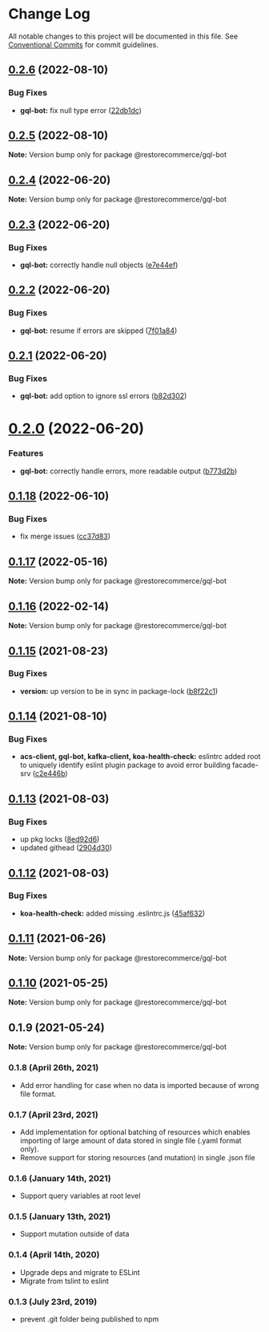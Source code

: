 # Change Log

All notable changes to this project will be documented in this file.
See [Conventional Commits](https://conventionalcommits.org) for commit guidelines.

## [0.2.6](https://github.com/restorecommerce/libs/compare/@restorecommerce/gql-bot@0.2.5...@restorecommerce/gql-bot@0.2.6) (2022-08-10)


### Bug Fixes

* **gql-bot:** fix null type error ([22db1dc](https://github.com/restorecommerce/libs/commit/22db1dce1d3e31658852cb80194aa2140ecc0970))





## [0.2.5](https://github.com/restorecommerce/libs/compare/@restorecommerce/gql-bot@0.2.4...@restorecommerce/gql-bot@0.2.5) (2022-08-10)

**Note:** Version bump only for package @restorecommerce/gql-bot





## [0.2.4](https://github.com/restorecommerce/libs/compare/@restorecommerce/gql-bot@0.2.3...@restorecommerce/gql-bot@0.2.4) (2022-06-20)

**Note:** Version bump only for package @restorecommerce/gql-bot





## [0.2.3](https://github.com/restorecommerce/libs/compare/@restorecommerce/gql-bot@0.2.2...@restorecommerce/gql-bot@0.2.3) (2022-06-20)


### Bug Fixes

* **gql-bot:** correctly handle null objects ([e7e44ef](https://github.com/restorecommerce/libs/commit/e7e44ef95585d423ddee7d41b6cc196ad1668284))





## [0.2.2](https://github.com/restorecommerce/libs/compare/@restorecommerce/gql-bot@0.2.1...@restorecommerce/gql-bot@0.2.2) (2022-06-20)


### Bug Fixes

* **gql-bot:** resume if errors are skipped ([7f01a84](https://github.com/restorecommerce/libs/commit/7f01a84f19a81360b94d8dc9421cb572d0fb3cd5))





## [0.2.1](https://github.com/restorecommerce/libs/compare/@restorecommerce/gql-bot@0.2.0...@restorecommerce/gql-bot@0.2.1) (2022-06-20)


### Bug Fixes

* **gql-bot:** add option to ignore ssl errors ([b82d302](https://github.com/restorecommerce/libs/commit/b82d3020318ec5495ad1c6143cd5c80cb1657f80))





# [0.2.0](https://github.com/restorecommerce/libs/compare/@restorecommerce/gql-bot@0.1.18...@restorecommerce/gql-bot@0.2.0) (2022-06-20)


### Features

* **gql-bot:** correctly handle errors, more readable output ([b773d2b](https://github.com/restorecommerce/libs/commit/b773d2b94d41233f9660a96de5cac4e85f305e66))





## [0.1.18](https://github.com/restorecommerce/libs/compare/@restorecommerce/gql-bot@0.1.17...@restorecommerce/gql-bot@0.1.18) (2022-06-10)


### Bug Fixes

* fix merge issues ([cc37d83](https://github.com/restorecommerce/libs/commit/cc37d8356df3b494af8c6af9e39304a49073301c))





## [0.1.17](https://github.com/restorecommerce/libs/compare/@restorecommerce/gql-bot@0.1.16...@restorecommerce/gql-bot@0.1.17) (2022-05-16)

**Note:** Version bump only for package @restorecommerce/gql-bot





## [0.1.16](https://github.com/restorecommerce/libs/compare/@restorecommerce/gql-bot@0.1.15...@restorecommerce/gql-bot@0.1.16) (2022-02-14)

**Note:** Version bump only for package @restorecommerce/gql-bot





## [0.1.15](https://github.com/restorecommerce/libs/compare/@restorecommerce/gql-bot@0.1.14...@restorecommerce/gql-bot@0.1.15) (2021-08-23)


### Bug Fixes

* **version:** up version to be in sync in package-lock ([b8f22c1](https://github.com/restorecommerce/libs/commit/b8f22c1268ee2af4beff7d88bda30f197896e3d2))





## [0.1.14](https://github.com/restorecommerce/libs/compare/@restorecommerce/gql-bot@0.1.13...@restorecommerce/gql-bot@0.1.14) (2021-08-10)


### Bug Fixes

* **acs-client, gql-bot, kafka-client, koa-health-check:** eslintrc added root to uniquely identify eslint plugin package to avoid error building facade-srv ([c2e446b](https://github.com/restorecommerce/libs/commit/c2e446bf0f09d7fa4f000da3bb09fd612cb9526c))





## [0.1.13](https://github.com/restorecommerce/libs/compare/@restorecommerce/gql-bot@0.1.12...@restorecommerce/gql-bot@0.1.13) (2021-08-03)


### Bug Fixes

* up pkg locks ([8ed92d6](https://github.com/restorecommerce/libs/commit/8ed92d613b9a095e4b5066056ac566e5dbcf1472))
* updated githead ([2904d30](https://github.com/restorecommerce/libs/commit/2904d30e5773dc8a87c01a08ff6481f99d692354))





## [0.1.12](https://github.com/restorecommerce/libs/compare/@restorecommerce/gql-bot@0.1.11...@restorecommerce/gql-bot@0.1.12) (2021-08-03)


### Bug Fixes

* **koa-health-check:** added missing .eslintrc.js ([45af632](https://github.com/restorecommerce/libs/commit/45af632955d2dd448e7a27f4e8c4b971412cd004))





## [0.1.11](https://github.com/restorecommerce/libs/compare/@restorecommerce/gql-bot@0.1.10...@restorecommerce/gql-bot@0.1.11) (2021-06-26)

**Note:** Version bump only for package @restorecommerce/gql-bot





## [0.1.10](https://github.com/restorecommerce/gql-bot/compare/@restorecommerce/gql-bot@0.1.9...@restorecommerce/gql-bot@0.1.10) (2021-05-25)

**Note:** Version bump only for package @restorecommerce/gql-bot





## 0.1.9 (2021-05-24)

**Note:** Version bump only for package @restorecommerce/gql-bot





### 0.1.8 (April 26th, 2021)

- Add error handling for case when no data is imported because of wrong file format.

### 0.1.7 (April 23rd, 2021)

- Add implementation for optional batching of resources which enables
importing of large amount of data stored in single file (.yaml format only).
- Remove support for storing resources (and mutation) in single .json file  

### 0.1.6 (January 14th, 2021)

- Support query variables at root level

### 0.1.5 (January 13th, 2021)

- Support mutation outside of data

### 0.1.4 (April 14th, 2020)

- Upgrade deps and migrate to ESLint
- Migrate from tslint to eslint

### 0.1.3 (July 23rd, 2019)

- prevent .git folder being published to npm
